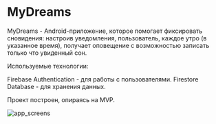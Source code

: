 # MyDreams

MyDreams - Android-приложение, которое помогает фиксировать сновидения: настроив уведомления, пользователь, каждое утро (в указанное время), получает оповещение с возможностью записать только что увиденный сон.


Используемые технологии:

Firebase Authentication - для работы с пользователями.
Firestore Database - для хранения данных.


Проект построен, опираясь на MVP.

![app_screens](https://user-images.githubusercontent.com/66432286/121899925-872c9380-cd2d-11eb-9117-e93d4c000248.png)
